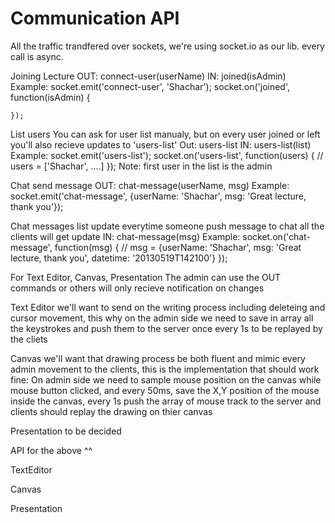 Communication API
=================

All the traffic trandfered over sockets, we're using socket.io as our lib.
every call is async.

Joining Lecture
OUT: connect-user(userName)
IN: joined(isAdmin)
Example:
	socket.emit('connect-user', 'Shachar');
	socket.on('joined', function(isAdmin) {

	});



List users
You can ask for user list manualy, but on every user joined or left you'll also recieve updates to 'users-list'
Out: users-list
IN: users-list(list)
Example:
	socket.emit('users-list');
	socket.on('users-list', function(users) {
		// users = ['Shachar', ....]
	});
Note: first user in the list is the admin



Chat send message
OUT: chat-message(userName, msg)
Example:
	socket.emit('chat-message', {userName: 'Shachar', msg: 'Great lecture, thank you'}); 

Chat messages list update
everytime someone push message to chat all the clients will get update
IN: chat-message(msg)
Example:
	socket.on('chat-message', function(msg) {
		// msg = {userName: 'Shachar', msg: 'Great lecture, thank you', datetime: '20130519T142100'}
	});



For Text Editor, Canvas, Presentation
The admin can use the OUT commands or others will only recieve notification on changes

Text Editor
we'll want to send on the writing process including deleteing and cursor movement, this why on the admin side we need to
save in array all the keystrokes and push them to the server once every 1s to be replayed by the cliets

Canvas
we'll want that drawing process be both fluent and mimic every admin movement to the clients, this is the implementation that should work
fine: On admin side we need to sample mouse position on the canvas while mouse button clicked, and every 50ms, save the X,Y position
of the mouse inside the canvas, every 1s push the array of mouse track to the server and clients should replay the drawing on thier canvas

Presentation
to be decided

API for the above ^^

TextEditor

Canvas

Presentation
